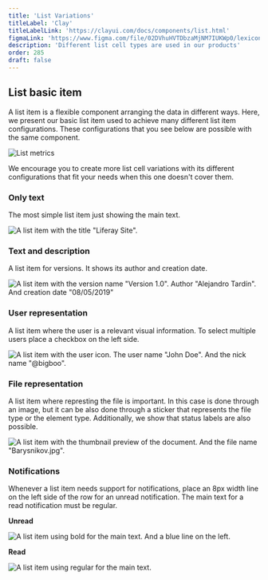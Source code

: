 ```yaml
---
title: 'List Variations'
titleLabel: 'Clay'
titleLabelLink: 'https://clayui.com/docs/components/list.html'
figmaLink: 'https://www.figma.com/file/02DVhuHVTDbzaMjNM7IUKWp0/lexicon?node-id=6020%3A20490'
description: 'Different list cell types are used in our products'
order: 285
draft: false
---
```


## List basic item

A list item is a flexible component arranging the data in different ways. Here, we present our basic list item used to achieve many different list item configurations. These configurations that you see below are possible with the same component. 

![List metrics](/images/lexicon/ListMetrics.jpg)

We encourage you to create more list cell variations with its different configurations that fit your needs when this one doesn't cover them.

### Only text

The most simple list item just showing the main text.

![A list item with the title "Liferay Site".](/images/lexicon/ListBasicItem.png)

### Text and description

A list item for versions. It shows its author and creation date.

![A list item with the version name "Version 1.0". Author "Alejandro Tardín". And creation date "08/05/2019"](/images/lexicon/ListVersionItem.png)

### User representation

A list item where the user is a relevant visual information. To select multiple users place a checkbox on the left side.

![A list item with the user icon. The user name "John Doe". And the nick name "@bigboo".](/images/lexicon/ListUserItem.png)

### File representation

A list item where represting the file is important. In this case is done through an image, but it can be also done through a sticker that represents the file type or the element type. Additionally, we show that status labels are also possible.

![A list item with the thumbnail preview of the document. And the file name "Barysnikov.jpg".](/images/lexicon/ListFileItem.png)

### Notifications

Whenever a list item needs support for notifications, place an 8px width line on the left side of the row for an unread notification. The main text for a read notification must be regular.
<br />

**Unread**

![A list item using bold for the main text. And a blue line on the left.](/images/lexicon/ListNotificationUnread.png)

**Read**

![A list item using regular for the main text.](/images/lexicon/ListNotificationRead.png)
